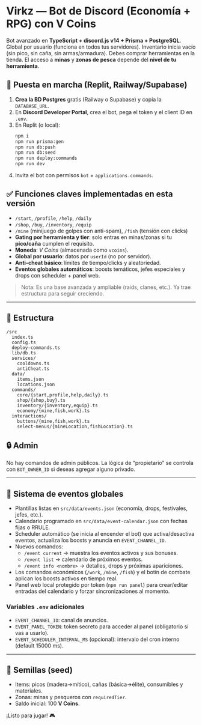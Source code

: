 # Virkz — Bot de Discord (Economía + RPG) con **V Coins**

Bot avanzado en **TypeScript + discord.js v14 + Prisma + PostgreSQL**. Global por usuario (funciona en todos tus servidores).
Inventario inicia vacío (sin pico, sin caña, sin armas/armadura). Debes comprar herramientas en la tienda. El acceso a **minas** y **zonas de pesca**
depende del **nivel de tu herramienta**.

## 🚀 Puesta en marcha (Replit, Railway/Supabase)
1) **Crea la BD Postgres** gratis (Railway o Supabase) y copia la `DATABASE_URL`.
2) En **Discord Developer Portal**, crea el bot, pega el token y el client ID en `.env`.
3) En Replit (o local):
   ```bash
   npm i
   npm run prisma:gen
   npm run db:push
   npm run db:seed
   npm run deploy:commands
   npm run dev
   ```
4) Invita el bot con permisos `bot` + `applications.commands`.

## ✅ Funciones claves implementadas en esta versión
- `/start`, `/profile`, `/help`, `/daily`
- `/shop`, `/buy`, `/inventory`, `/equip`
- `/mine` (minijuego de golpes con anti-spam), `/fish` (tensión con clicks)
- **Gating por herramienta y tier**: solo entras en minas/zonas si tu **pico/caña** cumplen el requisito.
- **Moneda**: *V Coins* (almacenada como `vcoins`).
- **Global por usuario**: datos por `userId` (no por servidor).
- **Anti-cheat básico**: límites de tiempo/clicks y aleatoriedad.
- **Eventos globales automáticos**: boosts temáticos, jefes especiales y drops con scheduler + panel web.

> Nota: Es una base avanzada y ampliable (raids, clanes, etc.). Ya trae estructura para seguir creciendo.

---

## 🔧 Estructura
```
/src
  index.ts
  config.ts
  deploy-commands.ts
  lib/db.ts
  services/
    cooldowns.ts
    antiCheat.ts
  data/
    items.json
    locations.json
  commands/
    core/{start,profile,help,daily}.ts
    shop/{shop,buy}.ts
    inventory/{inventory,equip}.ts
    economy/{mine,fish,work}.ts
  interactions/
    buttons/{mine,fish,work}.ts
    select-menus/{mineLocation,fishLocation}.ts
```

## 🔒 Admin
No hay comandos de admin públicos. La lógica de “propietario” se controla con `BOT_OWNER_ID` si deseas agregar alguno privado.

---

## 🎉 Sistema de eventos globales
- Plantillas listas en `src/data/events.json` (economía, drops, festivales, jefes, etc.).
- Calendario programado en `src/data/event-calendar.json` con fechas fijas o RRULE.
- Scheduler automático (se inicia al encender el bot) que activa/desactiva eventos, actualiza los boosts y anuncia en `EVENT_CHANNEL_ID`.
- Nuevos comandos:
  - `/event current` → muestra los eventos activos y sus bonuses.
  - `/event list` → calendario de próximos eventos.
  - `/event info <nombre>` → detalles, drops y próximas apariciones.
- Los comandos económicos (`/work`, `/mine`, `/fish`) y el botín de combate aplican los boosts activos en tiempo real.
- Panel web local protegido por token (`npm run panel`) para crear/editar entradas del calendario y forzar sincronizaciones al momento.

### Variables `.env` adicionales
- `EVENT_CHANNEL_ID`: canal de anuncios.
- `EVENT_PANEL_TOKEN`: token secreto para acceder al panel (obligatorio si vas a usarlo).
- `EVENT_SCHEDULER_INTERVAL_MS` (opcional): intervalo del cron interno (default 15000 ms).

---

## 🧪 Semillas (seed)
- Items: picos (madera→mítico), cañas (básica→élite), consumibles y materiales.
- Zonas: minas y pesqueros con `requiredTier`.
- Saldo inicial: 100 **V Coins**.

¡Listo para jugar! 🎮
